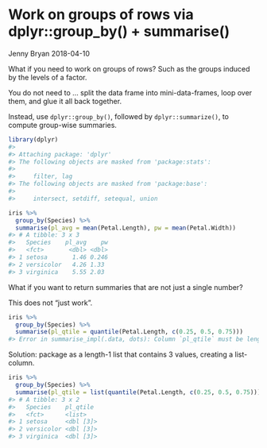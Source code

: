 Work on groups of rows via dplyr::group\_by() + summarise()
================
Jenny Bryan
2018-04-10

What if you need to work on groups of rows? Such as the groups induced
by the levels of a factor.

You do not need to … split the data frame into mini-data-frames, loop
over them, and glue it all back together.

Instead, use `dplyr::group_by()`, followed by `dplyr::summarize()`, to
compute group-wise summaries.

``` r
library(dplyr)
#> 
#> Attaching package: 'dplyr'
#> The following objects are masked from 'package:stats':
#> 
#>     filter, lag
#> The following objects are masked from 'package:base':
#> 
#>     intersect, setdiff, setequal, union

iris %>%
  group_by(Species) %>%
  summarise(pl_avg = mean(Petal.Length), pw = mean(Petal.Width))
#> # A tibble: 3 x 3
#>   Species    pl_avg    pw
#>   <fct>       <dbl> <dbl>
#> 1 setosa       1.46 0.246
#> 2 versicolor   4.26 1.33 
#> 3 virginica    5.55 2.03
```

What if you want to return summaries that are not just a single number?

This does not “just work”.

``` r
iris %>%
  group_by(Species) %>%
  summarise(pl_qtile = quantile(Petal.Length, c(0.25, 0.5, 0.75)))
#> Error in summarise_impl(.data, dots): Column `pl_qtile` must be length 1 (a summary value), not 3
```

Solution: package as a length-1 list that contains 3 values, creating a
list-column.

``` r
iris %>%
  group_by(Species) %>%
  summarise(pl_qtile = list(quantile(Petal.Length, c(0.25, 0.5, 0.75))))
#> # A tibble: 3 x 2
#>   Species    pl_qtile 
#>   <fct>      <list>   
#> 1 setosa     <dbl [3]>
#> 2 versicolor <dbl [3]>
#> 3 virginica  <dbl [3]>
```
